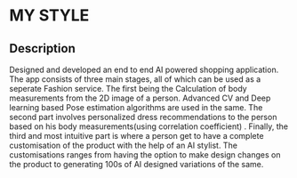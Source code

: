 

# MY STYLE


## Description

Designed and developed an end to end AI powered shopping application. The app consists of three main stages, all of which can be used as a seperate Fashion service. The first being the Calculation of body measurements from the 2D image of a person. Advanced CV and Deep learning based Pose estimation algorithms are used in the same. The second part involves personalized dress recommendations to the person based on his body measurements(using correlation coefficient) . Finally, the third and most intuitive part is where a person get to have a complete customisation of the product with the help of an AI stylist. The customisations ranges from having the option to make design changes on the product to generating 100s of AI designed variations of the same.
